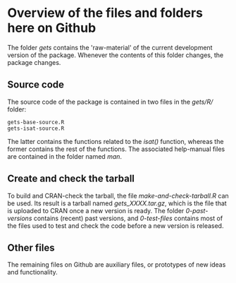 # Overview of the files and folders here on Github
The folder *gets* contains the 'raw-material' of the current development version of the package. Whenever the contents of this folder changes, the package changes.

## Source code
The source code of the package is contained in two files in the *gets/R/* folder:

    gets-base-source.R
    gets-isat-source.R

The latter contains the functions related to the *isat()* function, whereas the former contains the rest of the functions. The associated help-manual files are contained in the folder named *man*.

## Create and check the tarball
To build and CRAN-check the tarball, the file *make-and-check-tarball.R* can be used. Its result is a tarball named *gets_XXXX.tar.gz*, which is the file that is uploaded to CRAN once a new version is ready. The folder *0-past-versions* contains (recent) past versions, and *0-test-files* contains most of the files used to test and check the code before a new version is released.

## Other files
The remaining files on Github are auxiliary files, or prototypes of new ideas and functionality.
